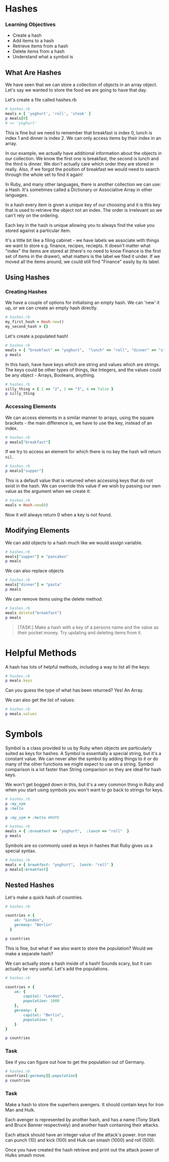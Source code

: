 # Hashes


### Learning Objectives

- Create a hash
- Add items to a hash
- Retrieve items from a hash
- Delete items from a hash
- Understand what a symbol is

## What Are Hashes

We have seen that we can store a collection of objects in an array object. Let's say we
wanted to store the food we are going to have that day.

Let's create a file called hashes.rb

```ruby
# hashes.rb
meals = [ 'yoghurt', 'roll', 'steak' ]
p meals[0]
# => 'yoghurt'
```

This is fine but we need to remember that breakfast is index 0, lunch is index 1 and dinner is index 2. We can only access items by their index in an array.

In our example, we actually have additional information about the objects in our collection. We know the first one is breakfast, the second is lunch and the third is dinner. We don't actually care which order they are stored in really. Also, if we forgot the position of breakfast we would need to search through the whole set to find it again!

In Ruby, and many other languages, there is another collection we can use: a Hash. It's sometimes called a Dictionary or Associative Array in other languages.

In a hash every item is given a unique key of our choosing and it is this key that is used to retrieve the object not an index. The order is irrelevant so we can't rely on the ordering.

Each key in the hash is unique allowing you to always find the value you stored against a particular item.

It's a little bit like a filing cabinet - we have labels we associate with things we want to store e.g. finance, recipes, reciepts. It doesn't matter what "index" the items are stored at (there's no need to know Finance is the first set of items in the drawer), what matters is the label we filed it under. If we moved all the items around, we could still find "Finance" easily by its label.

## Using Hashes

### Creating Hashes

We have a couple of options for initialising an empty hash. We can 'new' it up, or we can create an empty hash directly.

```ruby
# hashes.rb
my_first_hash = Hash.new()
my_second_hash = {}
```

Let's create a populated hash!

```ruby
# hashes.rb
meals = { "breakfast" => "yoghurt",  "lunch" => "roll", "dinner" => "steak" }
p meals
```

In this hash, have have keys which are string and values which are strings. The keys could be other types of things, like Integers, and the values could be any object - Arrays, Booleans, anything.

```ruby
# hashes.rb
silly_thing = { 1 => "2", 2 => "3", 4 => false }
p silly_thing
```

### Accessing Elements

We can access elements in a similar manner to arrays, using the square brackets - the main difference is, we have to use the key, instead of an index.

```ruby
# hashes.rb
p meals["breakfast"]
```

If we try to access an element for which there is no key the hash will return `nil`.

```ruby
# hashes.rb
p meals["supper"]
```

This is a default value that is returned when accessing keys that do not exist in the hash. We can override this value if we wish by passing our own value as the argument when we create it:

```ruby
# hashes.rb
meals = Hash.new(0)
```

Now it will always return 0 when a key is not found.

## Modifying Elements

We can add objects to a hash much like we would assign variable.

```ruby
# hashes.rb
meals["supper"] = "pancakes"
p meals
```

We can also replace objects

```ruby
# hashes.rb
meals["dinner"] = "pasta"
p meals
```

We can remove items using the delete method.

```ruby
# hashes.rb
meals.delete("breakfast")
p meals
```

> [TASK:] Make a hash with a key of a persons name and the value as their pocket money. Try updating and deleting items from it.

# Helpful Methods

A hash has lots of helpful methods, including a way to list all the keys:

```ruby
# hashes.rb
p meals.keys
```

Can you guess the type of what has been returned? Yes! An Array.

We can also get the list of values:

```ruby
# hashes.rb
p meals.values
```

# Symbols

Symbol is a class provided to us by Ruby when objects are particularly suited as keys for hashes.  A Symbol is essentially a special string, but it's a constant value. We can never alter the symbol by adding things to it or do many of the other functions we might expect to use on a string. Symbol comparison is a lot faster than String comparison so they are ideal for hash keys.

We won't get bogged down in this, but it's a very common thing in Ruby and when you start using symbols you won't want to go back to strings for keys.

```ruby
# hashes.rb
p :my_sym
p :hello

p :my_sym + :hello #NOPE
```

```ruby
# hashes.rb
meals = { :breakfast => "yoghurt",  :lunch => "roll"  }
p meals
```

Symbols are so commonly used as keys in hashes that Ruby gives us a special syntax.

```ruby
# hashes.rb
meals = { breakfast: "yoghurt",  lunch: "roll" }
p meals[:breakfast]
```

## Nested Hashes

Let's make a quick hash of countries.


```ruby
# hashes.rb

countries = {
    uk: "London",
    germany: "Berlin"
  }

p countries
```

This is fine, but what if we also want to store the population? Would we make a separate hash?

We can actually store a hash inside of a hash! Sounds scary, but it can actually be very useful. Let's add the populations.

```ruby
# hashes.rb

countries = {
	uk: {
		capital: "London",
		population: 1000
	},
	germany: {
		capital: "Berlin",
		population: 5
	}
}

p countries
```

### Task
See if you can figure out how to get the population out of Germany.

```ruby
# hashes.rb
countries[:germany][:population]
p countries
```

### Task
Make a hash to store the superhero avengers. It should contain keys for Iron Man and Hulk.

Each avenger is represented by another hash, and has a name (Tony Stark and Bruce Banner respectively) and another hash containing their attacks.

Each attack should have an integer value of the attack's power.
Iron man can punch (10) and kick (100) and Hulk can smash (1000) and roll (500).

Once you have created the hash retrieve and print out the attack power of Hulks smash move.
